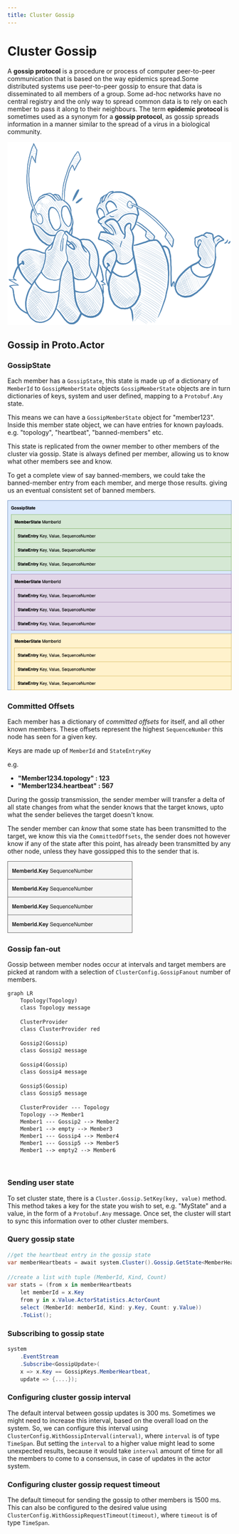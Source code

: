 ```yaml
---
title: Cluster Gossip
---
```


# Cluster Gossip

A **gossip protocol** is a procedure or process of computer peer-to-peer communication that is based on the way epidemics spread.Some distributed systems use peer-to-peer gossip to ensure that data is disseminated to all members of a group. Some ad-hoc networks have no central registry and the only way to spread common data is to rely on each member to pass it along to their neighbours. The term **epidemic protocol** is sometimes used as a synonym for a **gossip protocol**, as gossip spreads information in a manner similar to the spread of a virus in a biological community.

![Gossip All Blue](../images/Gossip-all-blue.png)

## Gossip in Proto.Actor

### GossipState

Each member has a `GossipState`, this state is made up of a dictionary of `MemberId` to `GossipMemberState` objects
`GossipMemberState` objects are in turn dictionaries of keys, system and user defined, mapping to a `Protobuf.Any` state.

This means we can have a `GossipMemberState` object for "member123".
Inside this member state object, we can have entries for known payloads.
e.g. "topology", "heartbeat", "banned-members" etc.

This state is replicated from the owner member to other members of the cluster via gossip.
State is always defined per member, allowing us to know what other members see and know.

To get a complete view of say banned-members, we could take the banned-member entry from each member, and merge those results. giving us an eventual consistent set of banned members.

![Gossip](images/gossip.png)

### Committed Offsets

Each member has a dictionary of _committed offsets_ for itself, and all other known members.
These offsets represent the highest `SequenceNumber` this node has seen for a given key.

Keys are made up of `MemberId` and `StateEntryKey`

e.g.

- **"Member1234.topology" : 123**
- **"Member1234.heartbeat" : 567**

During the gossip transmission, the sender member will transfer a delta of all state changes from what the sender knows that the target knows, upto what the sender believes the target doesn't know.

The sender member can _know_ that some state has been transmitted to the target, we know this via the `CommittedOffsets`, the sender does not however know if any of the state after this point, has already been transmitted by any other node, unless they have gossipped this to the sender that is.

![Gossip Offsets](images/gossipoffsets.png)

### Gossip fan-out

Gossip between member nodes occur at intervals and target members are picked at random with a selection of `ClusterConfig.GossipFanout` number of members.

```mermaid
graph LR
    Topology(Topology)
    class Topology message

    ClusterProvider
    class ClusterProvider red

    Gossip2(Gossip)
    class Gossip2 message

    Gossip4(Gossip)
    class Gossip4 message

    Gossip5(Gossip)
    class Gossip5 message

    ClusterProvider --- Topology
    Topology --> Member1
    Member1 --- Gossip2 --> Member2
    Member1 --> empty --> Member3
    Member1 --- Gossip4 --> Member4
    Member1 --- Gossip5 --> Member5
    Member1 --> empty2 --> Member6



```

### Sending user state

To set cluster state, there is a `Cluster.Gossip.SetKey(key, value)` method.
This method takes a key for the state you wish to set, e.g. "MyState" and a value, in the form of a `Protobuf.Any` message.
Once set, the cluster will start to sync this information over to other cluster members.


### Query gossip state

```csharp
//get the heartbeat entry in the gossip state
var memberHeartbeats = await system.Cluster().Gossip.GetState<MemberHeartbeat>(GossipKeys.Heartbeat);

//create a list with tuple (MemberId, Kind, Count)
var stats = (from x in memberHeartbeats
    let memberId = x.Key
    from y in x.Value.ActorStatistics.ActorCount
    select (MemberId: memberId, Kind: y.Key, Count: y.Value))
    .ToList();
```    

### Subscribing to gossip state

```csharp
system
    .EventStream
    .Subscribe<GossipUpdate>(
    x => x.Key == GossipKeys.MemberHeartbeat, 
    update => {....});
```    

### Configuring cluster gossip interval 

The default interval between gossip updates is 300 ms. Sometimes we might need to increase this interval, based on the overall load on the system. So, we can configure this interval using `ClusterConfig.WithGossipInterval(interval)`, where `interval` is of type `TimeSpan`. But setting the `interval` to a higher value might lead to some unexpected results, because it would take `interval` amount of time for all the members to come to a consensus, in case of updates in the actor system.  

### Configuring cluster gossip request timeout

The default timeout for sending the gossip to other members is 1500 ms. This can also be configured to the desired value using `ClusterConfig.WithGossipRequestTimeout(timeout)`, where `timeout` is of type `TimeSpan`.